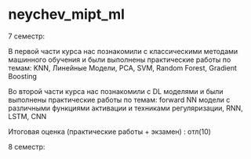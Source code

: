 # neychev_mipt_ml
7 семестр:

В первой части курса нас познакомили с классическими методами машинного обучения и были выполнены практические работы по темам: KNN, Линейные Модели, PCA, SVM, Random Forest, Gradient Boosting 

Во второй части курса нас познакомили с DL моделями и были выполнены практические работы по темам: forward NN модели с различными функциями активации и техниками регуляризации, RNN, LSTM, CNN

Итоговая оценка (практические работы + экзамен) : отл(10)


8 семестр:
